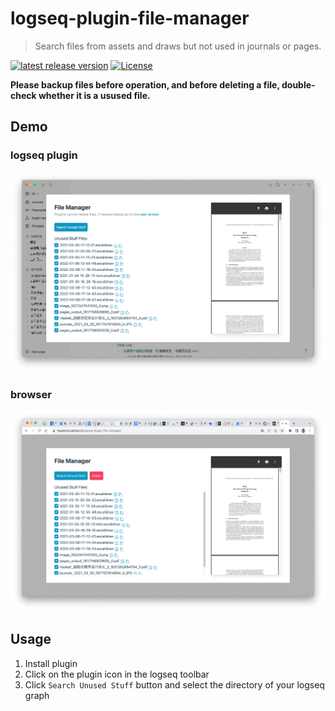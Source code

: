 # logseq-plugin-file-manager
> Search files from assets and draws but not used in journals or pages.

[![latest release version](https://img.shields.io/github/v/release/haydenull/logseq-plugin-file-manager)](https://github.com/haydenull/logseq-plugin-file-manager/releases)
[![License](https://img.shields.io/github/license/haydenull/logseq-plugin-file-manager?color=blue)](https://github.com/haydenull/logseq-plugin-file-manager/blob/main/LICENSE)

**Please backup files before operation, and before deleting a file, double-check whether it is a usused file.**

## Demo
### logseq plugin
![logseq](./screenshots/logseq.png)

### browser
![browser](./screenshots/browser.png)


## Usage
1. Install plugin
2. Click on the plugin icon in the logseq toolbar
3. Click `Search Unused Stuff` button and select the directory of your logseq graph
